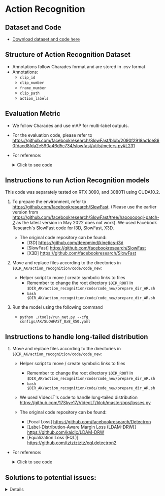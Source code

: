 # Action Recognition

## Dataset and Code
* [Download dataset and code here](https://forms.office.com/r/WCtC0FRWpA)

## Structure of Action Recognition Dataset
* Annotations follow Charades format and are stored in .csv format 
* Annotations:
    * `clip_id`
    * `clip_number`
    * `frame_number`
    * `clip_path`
    * `action_labels` 

## Evaluation Metric
* We follow Charades and use mAP for multi-label outputs.
* For the evaluation code, please refer to <https://github.com/facebookresearch/SlowFast/blob/2090f2918ac1ce890fdacd8fda2e590a46d5c734/slowfast/utils/meters.py#L231>

* For reference:
    <details><summary>Click to see code</summary>

    ```python script
    def get_map(preds, labels):
        """
        Compute mAP for multi-label case.
        Args:
            preds (numpy tensor): num_examples x num_classes.
            labels (numpy tensor): num_examples x num_classes.
        Returns:
            mean_ap (int): final mAP score.
        https://github.com/facebookresearch/SlowFast/blob/2090f2918ac1ce890fdacd8fda2e590a46d5c734/slowfast/utils/meters.py#L231
        """
        preds = preds[:, ~(np.all(labels == 0, axis=0))]
        labels = labels[:, ~(np.all(labels == 0, axis=0))]
        aps = [0]
        try:
            aps = average_precision_score(labels, preds, average=None)
        except ValueError:
            print(
                "Average precision requires a sufficient number of samples \
                in a batch which are missing in this sample."
            )
        mean_ap = np.mean(aps)
        return mean_ap
    ```
    </details>

## Instructions to run Action Recognition models
This code was separately tested on RTX 3090, and 3080Ti using CUDA10.2.

1. To prepare the environment, refer to <https://github.com/facebookresearch/SlowFast>. (Please use the earlier version from <https://github.com/facebookresearch/SlowFast/tree/haooooooqi-patch-2> as the latest version in May 2022 does not work). We used Facebook Research's SlowFast code for I3D, SlowFast, X3D.

    * The original code repository can be found:
        * [I3D] <https://github.com/deepmind/kinetics-i3d>
        * [SlowFast] <https://github.com/facebookresearch/SlowFast>
        * [X3D] <https://github.com/facebookresearch/SlowFast>

2. Move and replace files according to the directories in `$DIR_AK/action_recognition/code/code_new`:
    * Helper script to move / create symbolic links to files
        * Remember to change the root directory `$DIR_ROOT` in `$DIR_AK/action_recognition/code/code_new/prepare_dir_AR.sh`
        * `bash $DIR_AK/action_recognition/code/code_new/prepare_dir_AR.sh`

3. Run the model using the following command
    * `python ./tools/run_net.py --cfg configs/AK/SLOWFAST_8x8_R50.yaml`


## Instructions to handle long-tailed distribution 
1. Move and replace files according to the directories in `$DIR_AK/action_recognition/code/code_new`:
    * Helper script to move / create symbolic links to files
        * Remember to change the root directory `$DIR_ROOT` in `$DIR_AK/action_recognition/code/code_new/prepare_dir_AR.sh`
        * `bash $DIR_AK/action_recognition/code/code_new/prepare_dir_AR.sh`
        
    * We used VideoLT's code to handle long-tailed distribution <https://github.com/17Skye17/VideoLT/blob/master/ops/losses.py>

    * The original code repository can be found:
        * [Focal Loss] <https://github.com/facebookresearch/Detectron>
        * [Label-Distribution-Aware Margin Loss (LDAM-DRW)] <https://github.com/kaidic/LDAM-DRW>
        * [Equalization Loss (EQL)] <https://github.com/tztztztztz/eql.detectron2>

* For reference:
    <details><summary>Click to see code</summary>

    ```python script
    import pandas as pd
    import numpy as np

    dir_action_count = '../../data/annot/df_action_count.xlsx'

    class BCELoss(nn.Module):
    '''
    Function: BCELoss
    Params:
        predictions: input->(batch_size, 1004)
        targets: target->(batch_size, 1004)
    Return:
        bceloss
    '''

    def __init__(self,logits=True, reduce="mean"):
        super(BCELoss, self).__init__()
        self.logits = logits
        self.reduce = reduce

    def forward(self, inputs, targets):
        if self.logits:
            BCE_loss = F.binary_cross_entropy_with_logits(inputs, targets, reduction=self.reduce)
        else:
            BCE_loss = F.binary_cross_entropy(inputs, targets, reduction=self.reduce)

        return BCE_loss

    class FocalLoss(nn.Module):
        '''
        Function: FocalLoss
        Params:
            alpha: scale factor, default = 1
            gamma: exponential factor, default = 0
        Return:
            focalloss
        https://github.com/17Skye17/VideoLT/blob/master/ops/losses.py
        Original: https://github.com/facebookresearch/Detectron
        '''

        def __init__(self, logits=True, reduce="mean"):
            super(FocalLoss, self).__init__()
            self.alpha = 1 
            self.gamma = 0 
            self.logits = logits
            self.reduce = reduce

        def forward(self, inputs, targets):
            if self.logits:
                BCE_loss = F.binary_cross_entropy_with_logits(inputs, targets, reduction="none")
            else:
                BCE_loss = F.binary_cross_entropy(inputs, targets, reduction="none")
            pt = torch.exp(-BCE_loss)
            F_loss = self.alpha * (1 - pt) ** self.gamma * BCE_loss

            if self.reduce == "mean":
                return torch.mean(F_loss)
            elif self.reduce == "sum":
                return torch.sum(F_loss)
            else:
                return F_loss


    class LDAM(nn.Module):
        '''
        https://github.com/17Skye17/VideoLT/blob/master/ops/losses.py
        Original: https://github.com/kaidic/LDAM-DRW/blob/master/losses.py
        '''

        def __init__(self, logits=True, reduce='mean', max_m=0.5, s=30, step_epoch=80):
            super(LDAM, self).__init__()

            data = pd.read_excel(dir_action_count)
            self.num_class_list = list(map(float, data["count"].tolist()))  
            self.reduce = reduce
            self.logits = logits

            m_list = 1.0 / np.sqrt(np.sqrt(self.num_class_list))
            m_list = m_list * (max_m / np.max(m_list))
            m_list = torch.FloatTensor(m_list).cuda()
            self.m_list = m_list
            self.s = s
            self.step_epoch = step_epoch
            self.weight = None

        def reset_epoch(self, epoch):
            idx = epoch // self.step_epoch
            betas = [0, 0.9999]
            effective_num = 1.0 - np.power(betas[idx], self.num_class_list)
            per_cls_weights = (1.0 - betas[idx]) / np.array(effective_num)
            per_cls_weights = per_cls_weights / np.sum(per_cls_weights) * len(self.num_class_list)
            self.weight = torch.FloatTensor(per_cls_weights).cuda()

        def forward(self, inputs, targets):
            targets=targets.to(torch.float32)
            batch_m = torch.matmul(self.m_list[None, :], targets.transpose(0, 1))
            batch_m = batch_m.view((-1, 1))
            inputs_m = inputs - batch_m

            output = torch.where(targets.type(torch.uint8), inputs_m, inputs)
            if self.logits:
                loss = F.binary_cross_entropy_with_logits(self.s * output, targets, reduction=self.reduce,
                                                        weight=self.weight)
            else:
                loss = F.binary_cross_entropy(self.s * output, targets, reduction=self.reduce, weight=self.weight)
            return loss


    class EQL(nn.Module):
        '''
        https://github.com/17Skye17/VideoLT/blob/master/ops/losses.py
        Original: https://github.com/tztztztztz/eql.detectron2
        '''

        def __init__(self, logits=True, reduce='mean', max_tail_num=100, gamma=1.76 * 1e-3):
            super(EQL, self).__init__()
            data = pd.read_excel(dir_action_count)
            num_class_list = list(map(float, data["count"].tolist())) 
            self.reduce = reduce
            self.logits = logits

            max_tail_num = max_tail_num
            self.gamma = gamma

            self.tail_flag = [False] * len(num_class_list)
            for i in range(len(self.tail_flag)):
                if num_class_list[i] <= max_tail_num:
                    self.tail_flag[i] = True

        def threshold_func(self):
            weight = self.inputs.new_zeros(self.n_c)
            weight[self.tail_flag] = 1
            weight = weight.view(1, self.n_c).expand(self.n_i, self.n_c)
            return weight

        def beta_func(self):
            rand = torch.rand((self.n_i, self.n_c)).cuda()
            rand[rand < 1 - self.gamma] = 0
            rand[rand >= 1 - self.gamma] = 1
            return rand

        def forward(self, inputs, targets):
            self.inputs = inputs
            self.n_i, self.n_c = self.inputs.size()

            eql_w = 1 - self.beta_func() * self.threshold_func() * (1 - targets)
            if self.logits:
                loss = F.binary_cross_entropy_with_logits(self.inputs, targets, reduction=self.reduce, weight=eql_w)
            else:
                loss = F.binary_cross_entropy(self.inputs, targets, reduction=self.reduce, weight=eql_w)
            return loss

    _LOSSES = {
        "cross_entropy": nn.CrossEntropyLoss,
        "bce": nn.BCELoss,
        "bce_logit": nn.BCEWithLogitsLoss,
        "soft_cross_entropy": SoftTargetCrossEntropy,

        "bce_loss": BCELoss,
        "focal_loss": FocalLoss,
        "LDAM": LDAM,
        "EQL": EQL,
    }

    def get_loss_func(loss_name):
        """
        Retrieve the loss given the loss name.
        Args (int):
            loss_name: the name of the loss to use.
        """
        if loss_name not in _LOSSES.keys():
            raise NotImplementedError("Loss {} is not supported".format(loss_name))
        return _LOSSES[loss_name]
    
    # if __name__ == "__main__":
    #    preds = model(inputs)
    #    loss_fun = get_loss_func(cfg.MODEL.LOSS_FUNC)()
    #    #Uncomment the following line if you want to utilize LDAM-DRW.
    #    # loss_fun.reset_epoch(cur_epoch)
    #    loss = loss_fun(preds, labels)
    ```
</details>

## Solutions to potential issues:
<details><details><summary>Click to expand</summary>

1. TypeError: __init__() got an unexpected keyword argument 'num_sync_devices'
    * Use the earlier version <https://github.com/facebookresearch/SlowFast/tree/haooooooqi-patch-2>

2. Searching for PIL
    Reading https://pypi.org/simple/PIL/
    No local packages or working download links found for PIL
    error: Could not find suitable distribution for Requirement.parse('PIL')

    * https://github.com/facebookresearch/SlowFast/pull/463
    * Change `PIL` to `Pillow` (Line 26) in `$DIR_SLOWFAST/setup.py`
    * Helper script will help replace this file. Remember to run helper script before building slowfast.

3. ImportError: cannot import name 'cat_all_gather' from 'pytorchvideo.layers.distributed' (`$DIR_anaconda_envs`/slowfast/lib/python3.8/site-packages/pytorchvideo/layers/distributed.py)

    * Download and replace the file with <https://github.com/facebookresearch/pytorchvideo/raw/main/pytorchvideo/layers/distributed.py>

4. TypeError: Descriptors cannot not be created directly.
    If this call came from a _pb2.py file, your generated code is out of date and must be regenerated with protoc >= 3.19.0.
    If you cannot immediately regenerate your protos, some other possible workarounds are:
    1. Downgrade the protobuf package to 3.20.x or lower.
    2. Set PROTOCOL_BUFFERS_PYTHON_IMPLEMENTATION=python (but this will use pure-Python parsing and will be much slower).
    
    More information: https://developers.google.com/protocol-buffers/docs/news/2022-05-06#python-updates    

    * `pip install protobuf==3.20.0`
    * Helper script will help install this. Remember to activate the environment before running the helper script.

5. Configuration description
    * https://github.com/facebookresearch/SlowFast/blob/84cb0ac1780685525aecf51a10cc5ed86ec22705/slowfast/config/defaults.py

</details>
